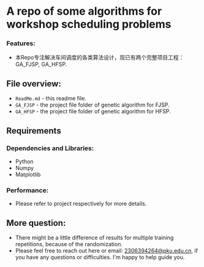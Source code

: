 # A repo of some algorithms for workshop scheduling problems

### **Features**:
- 本Repo专注解决车间调度的各类算法设计，现已有两个完整项目工程：GA_FJSP, GA_HFSP.


## File overview:
- `ReadMe.md` - this readme file.<br>
- `GA_FJSP` - the project file folder of genetic algorithm for FJSP.<br>
- `GA_HFSP` - the project file folder of genetic algorithm for HFSP.<br>

## Requirements
### **Dependencies and Libraries**:
* Python
* Numpy
* Matplotlib

### **Performance**:
* Please refer to project respectively for more details.

## More question:<br>
- There might be a little difference of results for multiple training repetitions, because of the randomization. 
- Please feel free to reach out here or email: 2306394264@pku.edu.cn, if you have any questions or difficulties. I'm happy to help guide you.